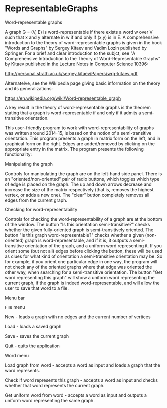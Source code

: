 # RepresentableGraphs


Word-representable graphs

A graph G = (V, E) is word-representable if there exists a word w over V such that x and y alternate in w if and only if (x,y) is in E. A comprehensive introduction to the theory of word-representable graphs is given in the book "Words and Graphs" by Sergey Kitaev and Vadim Lozin published by Springer. For a brief and clear introduction to the subjct, see "A Comprehensive Introduction to the Theory of Word-Representable Graphs" by Kitaev published in the Lecture Notes in Computer Science 10396:

http://personal.strath.ac.uk/sergey.kitaev/Papers/wrg-kitaev.pdf

Alternatelve, see the Wikipedia page giving basic information on the theory and its generalizations:

https://en.wikipedia.org/wiki/Word-representable_graph

A key result in the theory of word-representable graphs is the theorem stating that a graph is word-representable if and only if it admits a semi-transitive orientation.

This user-friendly program to work with word-representability of graphs was written around 2014-15, is based on the notion of a semi-transitive orientation. This program presents a graph in matrix form on the left, and in graphical form on the right. Edges are added/removed by clicking on the appropriate entry in the matrix. The program presents the following functionality:

Manipulating the graph

Controls for manipulating the graph are on the left-hand side panel. There is an "oriented/non-oriented" pair of radio buttons, which toggles which type of edge is placed on the graph. The up and down arrows decrease and increase the size of the matrix respectively (that is, removes the highest vertex, or adds a new one). The "clear" button completely removes all edges from the current graph.

Checking for word-representability

Controls for checking the word-representability of a graph are at the bottom of the window. The button "Is this orientation semi-transitive?" checks whether the given fully-oriented graph is semi-transitively oriented. The button "Is this graph word-representable?" checks whether a given (non-oriented) graph is word-representable, and if it is, it outputs a semi-transitive orientation of the graph, and a uniform word representing it. If you orient some (but not all) edges before clicking the button, these will be used as clues for what kind of orientation a semi-transitive orientation may be. So for example, if you orient one particular edge in one way, the program will not check any of the oriented graphs where that edge was oriented the other way, when searching for a semi-transitive orientation. The button "Get word representing this graph" will show a uniform word representing the current graph, if the graph is indeed word-representable, and will allow the user to save that word to a file.

Menu bar

File menu

New - loads a graph with no edges and the current number of vertices

Load - loads a saved graph

Save - saves the current graph

Quit - quits the application

Word menu

Load graph from word - accepts a word as input and loads a graph that the word represents.

Check if word represents this graph - accepts a word as input and checks whether that word represents the current graph.

Get uniform word from word - accepts a word as input and outputs a uniform word representing the same graph.


